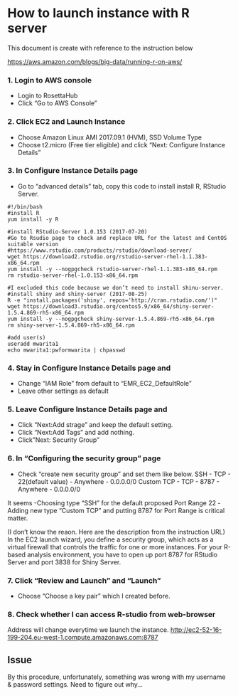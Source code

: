 # How to launch instance with R server

This document is create with reference to the instruction below

https://aws.amazon.com/blogs/big-data/running-r-on-aws/

### 1.	Login to AWS console
-	Login to RosettaHub
-	Click “Go to AWS Console”

### 2.	Click EC2 and Launch Instance
- Choose Amazon Linux AMI 2017.09.1 (HVM), SSD Volume Type
- Choose t2.micro (Free tier eligible) and click “Next: Configure Instance Details”

### 3.	In Configure Instance Details page
-	Go to “advanced details” tab, copy this code to install install R, RStudio Server.

```
#!/bin/bash
#install R
yum install -y R

#install RStudio-Server 1.0.153 (2017-07-20)
#Go to Rsudio page to check and replace URL for the latest and CentOS suitable version
#https://www.rstudio.com/products/rstudio/download-server/
wget https://download2.rstudio.org/rstudio-server-rhel-1.1.383-x86_64.rpm
yum install -y --nogpgcheck rstudio-server-rhel-1.1.383-x86_64.rpm
rm rstudio-server-rhel-1.0.153-x86_64.rpm

#I excluded this code because we don’t need to install shinu-server.
#install shiny and shiny-server (2017-08-25)
R -e "install.packages('shiny', repos='http://cran.rstudio.com/')"
wget https://download3.rstudio.org/centos5.9/x86_64/shiny-server-1.5.4.869-rh5-x86_64.rpm
yum install -y --nogpgcheck shiny-server-1.5.4.869-rh5-x86_64.rpm
rm shiny-server-1.5.4.869-rh5-x86_64.rpm

#add user(s)
useradd mwarita1
echo mwarita1:pwformwarita | chpasswd 
```
### 4.	Stay in Configure Instance Details page and 
-	Change “IAM Role” from default to “EMR_EC2_DefaultRole”
-	Leave other settings as default


### 5.	Leave Configure Instance Details page and 
- Click “Next:Add strage”  and keep the default setting.
- Click “Next:Add Tags” and add nothing.
- Click”Next: Security Group”

### 6.	In “Configuring the security group” page
- Check “create new security group” and set them like below.
    SSH - TCP - 22(default value) - Anywhere - 0.0.0.0/0
    Custom TCP - TCP - 8787 - Anywhere - 0.0.0.0/0
 
It seems
-Choosing type “SSH” for the default proposed Port Range 22
-Adding new type “Custom TCP” and putting 8787 for Port Range is critical matter. 

(I don’t know the reaon. Here are the description from the instruction URL)
In the EC2 launch wizard, you define a security group, which acts as a virtual firewall that controls the traffic for one or more instances. For your R-based analysis environment, you have to open up port 8787 for RStudio Server and port 3838 for Shiny Server.

### 7.	Click “Review and Launch” and “Launch”
- Choose “Choose a key pair” which I created before.

### 8. Check whether I can access R-studio from web-browser
Address will change everytime we launch the instance.
http://ec2-52-16-199-204.eu-west-1.compute.amazonaws.com:8787
 
## Issue
By this procedure, unfortunately, something was wrong with my username & password settings.
Need to figure out why...



